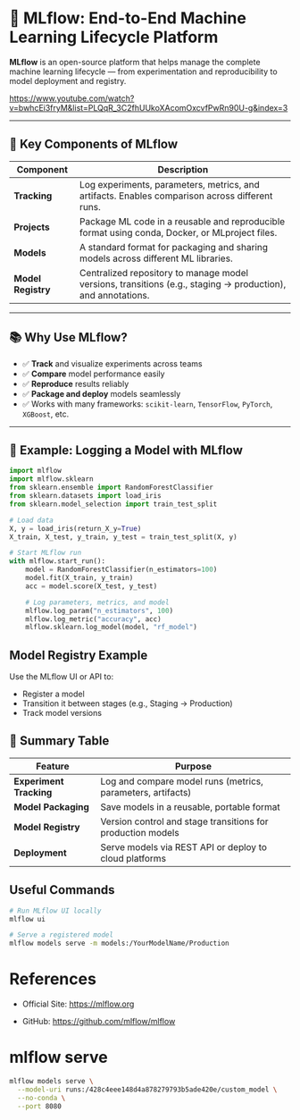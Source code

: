 # 🚀 MLflow: End-to-End Machine Learning Lifecycle Platform

**MLflow** is an open-source platform that helps manage the complete machine learning lifecycle — from experimentation and reproducibility to model deployment and registry.

https://www.youtube.com/watch?v=bwhcEi3fryM&list=PLQqR_3C2fhUUkoXAcomOxcvfPwRn90U-g&index=3

---

## 🔧 Key Components of MLflow

| Component        | Description |
|------------------|-------------|
| **Tracking**     | Log experiments, parameters, metrics, and artifacts. Enables comparison across different runs. |
| **Projects**     | Package ML code in a reusable and reproducible format using conda, Docker, or MLproject files. |
| **Models**       | A standard format for packaging and sharing models across different ML libraries. |
| **Model Registry** | Centralized repository to manage model versions, transitions (e.g., staging → production), and annotations. |

---

## 📚 Why Use MLflow?

- ✅ **Track** and visualize experiments across teams
- ✅ **Compare** model performance easily
- ✅ **Reproduce** results reliably
- ✅ **Package and deploy** models seamlessly
- ✅ Works with many frameworks: `scikit-learn`, `TensorFlow`, `PyTorch`, `XGBoost`, etc.

---

## 🧪 Example: Logging a Model with MLflow

```python
import mlflow
import mlflow.sklearn
from sklearn.ensemble import RandomForestClassifier
from sklearn.datasets import load_iris
from sklearn.model_selection import train_test_split

# Load data
X, y = load_iris(return_X_y=True)
X_train, X_test, y_train, y_test = train_test_split(X, y)

# Start MLflow run
with mlflow.start_run():
    model = RandomForestClassifier(n_estimators=100)
    model.fit(X_train, y_train)
    acc = model.score(X_test, y_test)

    # Log parameters, metrics, and model
    mlflow.log_param("n_estimators", 100)
    mlflow.log_metric("accuracy", acc)
    mlflow.sklearn.log_model(model, "rf_model")
```

## Model Registry Example
Use the MLflow UI or API to:

- Register a model
- Transition it between stages (e.g., Staging → Production)
- Track model versions

## 📝 Summary Table

| Feature              | Purpose                                                             |
|----------------------|---------------------------------------------------------------------|
| **Experiment Tracking** | Log and compare model runs (metrics, parameters, artifacts)         |
| **Model Packaging**     | Save models in a reusable, portable format                         |
| **Model Registry**      | Version control and stage transitions for production models        |
| **Deployment**          | Serve models via REST API or deploy to cloud platforms             |


## Useful Commands
```bash
# Run MLflow UI locally
mlflow ui

# Serve a registered model
mlflow models serve -m models:/YourModelName/Production

```

# References
- Official Site: https://mlflow.org

- GitHub: https://github.com/mlflow/mlflow


# mlflow serve
```bash
mlflow models serve \
  --model-uri runs:/428c4eee148d4a878279793b5ade420e/custom_model \
  --no-conda \
  --port 8080

```